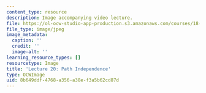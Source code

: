 ```yaml
---
content_type: resource
description: Image accompanying video lecture.
file: https://ol-ocw-studio-app-production.s3.amazonaws.com/courses/18-02-multivariable-calculus-fall-2007/8b649ddf4768a356a38ef3a5b62cd87d_20.jpg
file_type: image/jpeg
image_metadata:
  caption: ''
  credit: ''
  image-alt: ''
learning_resource_types: []
resourcetype: Image
title: 'Lecture 20: Path Independence'
type: OCWImage
uid: 8b649ddf-4768-a356-a38e-f3a5b62cd87d
---
```

